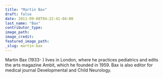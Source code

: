 ```yaml
---
title: "Martin Bax"
draft: false
date: 2011-09-08T04:22:41-04:00
last_name: "Bax"
contributor_type:
image_path:
image_credit:
featured_image_path:
_slug: martin-bax
---
```


Martin Bax (1933- ) lives in London, where he practices pediatrics and edits the arts magazine Ambit, which he founded in 1959. Bax is also editor for medical journal Developmental and Child Neurology.

